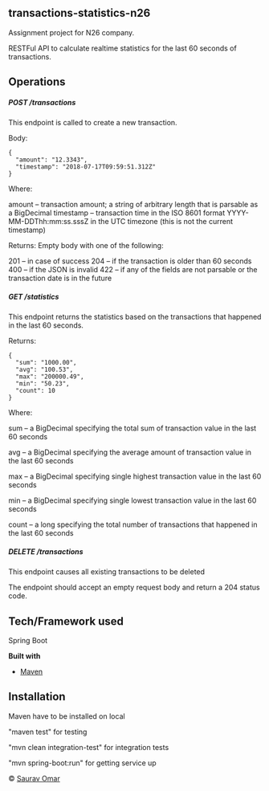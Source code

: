 ## transactions-statistics-n26
Assignment project for N26 company.

RESTFul API to calculate realtime statistics for the last 60 seconds of transactions.

## Operations

##### POST /transactions

This endpoint is called to create a new transaction.

Body:
```
{
  "amount": "12.3343",
  "timestamp": "2018-07-17T09:59:51.312Z"
}
```
Where:

amount – transaction amount; a string of arbitrary length that is parsable as a BigDecimal
timestamp – transaction time in the ISO 8601 format YYYY-MM-DDThh:mm:ss.sssZ in the UTC timezone (this is not the current timestamp)
 

Returns: Empty body with one of the following:

201 – in case of success
204 – if the transaction is older than 60 seconds
400 – if the JSON is invalid
422 – if any of the fields are not parsable or the transaction date is in the future
 

##### GET /statistics

This endpoint returns the statistics based on the transactions that happened in the last 60 seconds.

Returns:
```
{
  "sum": "1000.00",
  "avg": "100.53",
  "max": "200000.49",
  "min": "50.23",
  "count": 10
}
```
Where:

sum – a BigDecimal specifying the total sum of transaction value in the last 60 seconds

avg – a BigDecimal specifying the average amount of transaction value in the last 60 seconds

max – a BigDecimal specifying single highest transaction value in the last 60 seconds

min – a BigDecimal specifying single lowest transaction value in the last 60 seconds

count – a long specifying the total number of transactions that happened in the last 60 seconds

##### DELETE /transactions

This endpoint causes all existing transactions to be deleted

The endpoint should accept an empty request body and return a 204 status code.

## Tech/Framework used
Spring Boot

<b>Built with</b>
- [Maven](https://maven.apache.org/)

## Installation

Maven have to be installed on local

"maven test" for testing

"mvn clean integration-test" for integration tests

"mvn spring-boot:run" for getting service up 

      
© [Saurav Omar]()
